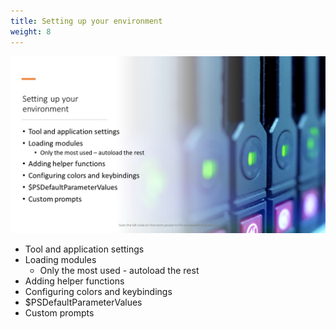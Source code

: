 ```yaml
---
title: Setting up your environment
weight: 8
---
```

<!-- markdownlint-disable MD041 -->
![Setting up your environment](./Slide08.png)

- Tool and application settings
- Loading modules
  - Only the most used - autoload the rest
- Adding helper functions
- Configuring colors and keybindings
- $PSDefaultParameterValues
- Custom prompts
